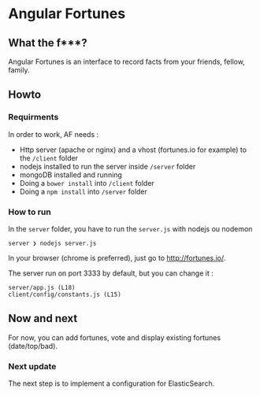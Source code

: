 # Angular Fortunes
## What the f***?
Angular Fortunes is an interface to record facts from your friends, fellow, family.

## Howto
### Requirments
In order to work, AF needs :

* Http server (apache or nginx) and a vhost (fortunes.io for example) to the `/client` folder
* nodejs installed to run the server inside `/server` folder
* mongoDB installed and running
* Doing a `bower install` into `/client` folder
* Doing a `npm install` into `/server` folder

### How to run
In the `server` folder, you have to run the `server.js` with nodejs ou nodemon

	server ❯ nodejs server.js
	
In your browser (chrome is preferred), just go to http://fortunes.io/.

The server run on port 3333 by default, but you can change it :

	server/app.js (L18)
	client/config/constants.js (L15)
	
## Now and next
For now, you can add fortunes, vote and display existing fortunes (date/top/bad).

### Next update
The next step is to implement a configuration for ElasticSearch.
